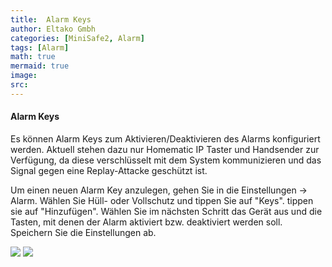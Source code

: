 ```yaml
---
title:  Alarm Keys
author: Eltako Gmbh
categories: [MiniSafe2, Alarm]
tags: [Alarm]
math: true
mermaid: true
image:
src:
---
```

#### Alarm Keys

Es können Alarm Keys zum Aktivieren/Deaktivieren des Alarms konfiguriert
werden. Aktuell stehen dazu nur Homematic IP Taster und Handsender zur
Verfügung, da diese verschlüsselt mit dem System kommunizieren und das
Signal gegen eine Replay-Attacke geschützt ist.

Um einen neuen Alarm Key anzulegen, gehen Sie in die Einstellungen -\>
Alarm. Wählen Sie Hüll- oder Vollschutz und tippen Sie auf "Keys".
tippen sie auf "Hinzufügen". Wählen Sie im nächsten Schritt das Gerät
aus und die Tasten, mit denen der Alarm aktiviert bzw. deaktiviert
werden soll. Speichern Sie die Einstellungen ab.

![](/de/iqontrol_neo/alarm_key1.png)
![](/de/iqontrol_neo/alarm_key2.png)
